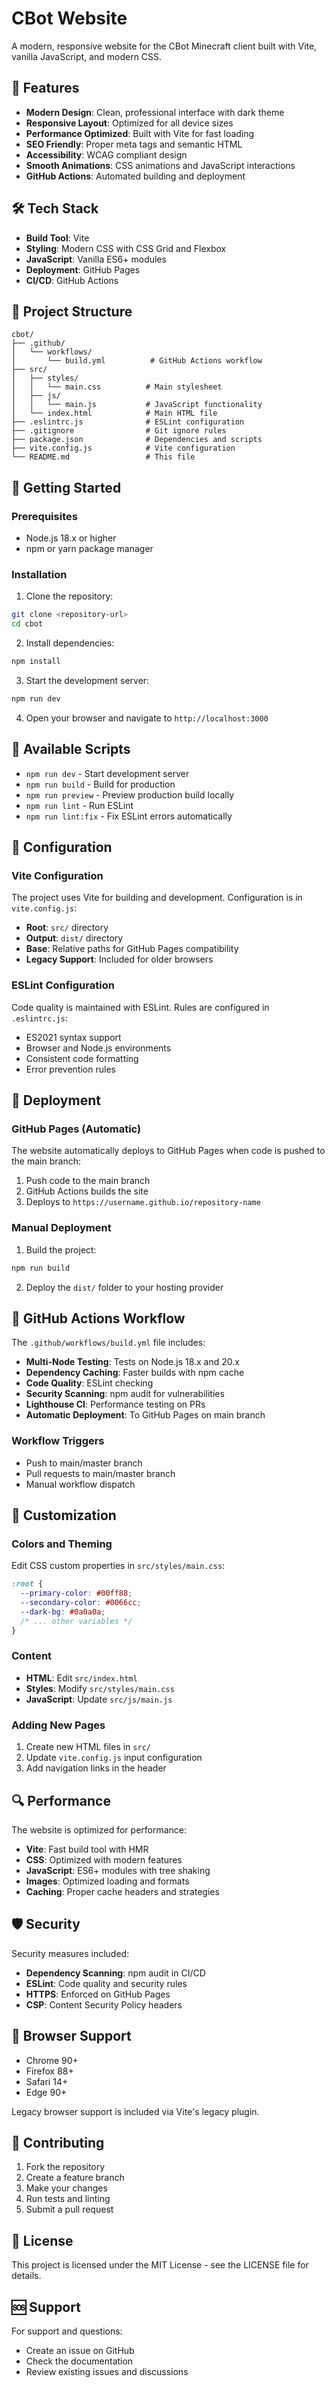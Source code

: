 # CBot Website

A modern, responsive website for the CBot Minecraft client built with Vite, vanilla JavaScript, and modern CSS.

## 🚀 Features

- **Modern Design**: Clean, professional interface with dark theme
- **Responsive Layout**: Optimized for all device sizes
- **Performance Optimized**: Built with Vite for fast loading
- **SEO Friendly**: Proper meta tags and semantic HTML
- **Accessibility**: WCAG compliant design
- **Smooth Animations**: CSS animations and JavaScript interactions
- **GitHub Actions**: Automated building and deployment

## 🛠️ Tech Stack

- **Build Tool**: Vite
- **Styling**: Modern CSS with CSS Grid and Flexbox
- **JavaScript**: Vanilla ES6+ modules
- **Deployment**: GitHub Pages
- **CI/CD**: GitHub Actions

## 📁 Project Structure

```
cbot/
├── .github/
│   └── workflows/
│       └── build.yml          # GitHub Actions workflow
├── src/
│   ├── styles/
│   │   └── main.css          # Main stylesheet
│   ├── js/
│   │   └── main.js           # JavaScript functionality
│   └── index.html            # Main HTML file
├── .eslintrc.js              # ESLint configuration
├── .gitignore                # Git ignore rules
├── package.json              # Dependencies and scripts
├── vite.config.js            # Vite configuration
└── README.md                 # This file
```

## 🚀 Getting Started

### Prerequisites

- Node.js 18.x or higher
- npm or yarn package manager

### Installation

1. Clone the repository:
```bash
git clone <repository-url>
cd cbot
```

2. Install dependencies:
```bash
npm install
```

3. Start the development server:
```bash
npm run dev
```

4. Open your browser and navigate to `http://localhost:3000`

## 📜 Available Scripts

- `npm run dev` - Start development server
- `npm run build` - Build for production
- `npm run preview` - Preview production build locally
- `npm run lint` - Run ESLint
- `npm run lint:fix` - Fix ESLint errors automatically

## 🔧 Configuration

### Vite Configuration

The project uses Vite for building and development. Configuration is in `vite.config.js`:

- **Root**: `src/` directory
- **Output**: `dist/` directory
- **Base**: Relative paths for GitHub Pages compatibility
- **Legacy Support**: Included for older browsers

### ESLint Configuration

Code quality is maintained with ESLint. Rules are configured in `.eslintrc.js`:

- ES2021 syntax support
- Browser and Node.js environments
- Consistent code formatting
- Error prevention rules

## 🚀 Deployment

### GitHub Pages (Automatic)

The website automatically deploys to GitHub Pages when code is pushed to the main branch:

1. Push code to the main branch
2. GitHub Actions builds the site
3. Deploys to `https://username.github.io/repository-name`

### Manual Deployment

1. Build the project:
```bash
npm run build
```

2. Deploy the `dist/` folder to your hosting provider

## 🔄 GitHub Actions Workflow

The `.github/workflows/build.yml` file includes:

- **Multi-Node Testing**: Tests on Node.js 18.x and 20.x
- **Dependency Caching**: Faster builds with npm cache
- **Code Quality**: ESLint checking
- **Security Scanning**: npm audit for vulnerabilities
- **Lighthouse CI**: Performance testing on PRs
- **Automatic Deployment**: To GitHub Pages on main branch

### Workflow Triggers

- Push to main/master branch
- Pull requests to main/master branch
- Manual workflow dispatch

## 🎨 Customization

### Colors and Theming

Edit CSS custom properties in `src/styles/main.css`:

```css
:root {
  --primary-color: #00ff88;
  --secondary-color: #0066cc;
  --dark-bg: #0a0a0a;
  /* ... other variables */
}
```

### Content

- **HTML**: Edit `src/index.html`
- **Styles**: Modify `src/styles/main.css`
- **JavaScript**: Update `src/js/main.js`

### Adding New Pages

1. Create new HTML files in `src/`
2. Update `vite.config.js` input configuration
3. Add navigation links in the header

## 🔍 Performance

The website is optimized for performance:

- **Vite**: Fast build tool with HMR
- **CSS**: Optimized with modern features
- **JavaScript**: ES6+ modules with tree shaking
- **Images**: Optimized loading and formats
- **Caching**: Proper cache headers and strategies

## 🛡️ Security

Security measures included:

- **Dependency Scanning**: npm audit in CI/CD
- **ESLint**: Code quality and security rules
- **HTTPS**: Enforced on GitHub Pages
- **CSP**: Content Security Policy headers

## 📱 Browser Support

- Chrome 90+
- Firefox 88+
- Safari 14+
- Edge 90+

Legacy browser support is included via Vite's legacy plugin.

## 🤝 Contributing

1. Fork the repository
2. Create a feature branch
3. Make your changes
4. Run tests and linting
5. Submit a pull request

## 📄 License

This project is licensed under the MIT License - see the LICENSE file for details.

## 🆘 Support

For support and questions:

- Create an issue on GitHub
- Check the documentation
- Review existing issues and discussions
